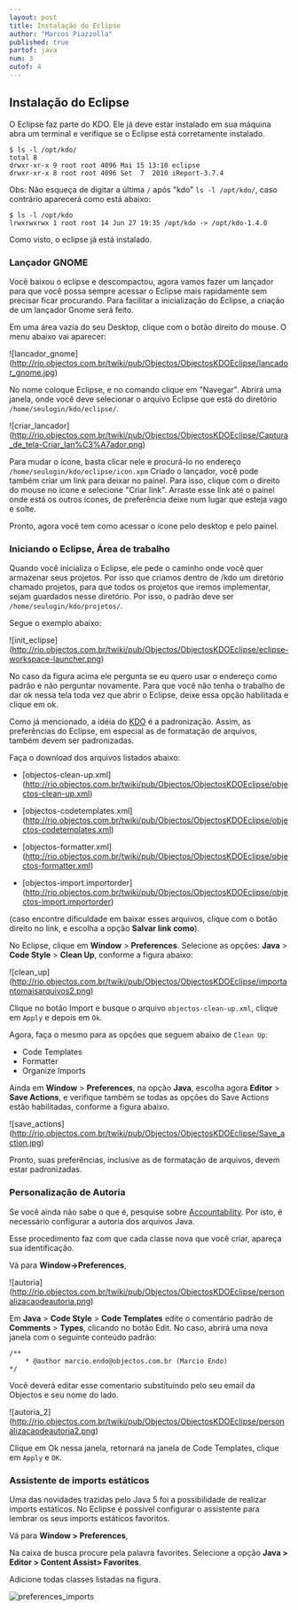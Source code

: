 ```yaml
---
layout: post
title: Instalação do Eclipse
author: "Marcos Piazzolla"
published: true
partof: java
num: 3
outof: 4
---
```


## Instalação do Eclipse 

O Eclipse faz parte do KDO. Ele já deve estar instalado em sua máquina abra um terminal e verifique
se o Eclipse está corretamente instalado.

    $ ls -l /opt/kdo/
    total 8
    drwxr-xr-x 9 root root 4096 Mai 15 13:10 eclipse
    drwxr-xr-x 8 root root 4096 Set  7  2010 iReport-3.7.4

Obs: Não esqueça de digitar a última `/` após "kdo" `ls -l /opt/kdo/`, caso contrário aparecerá 
como está abaixo: 

    $ ls -l /opt/kdo
    lrwxrwxrwx 1 root root 14 Jun 27 19:35 /opt/kdo -> /opt/kdo-1.4.0
     
Como visto, o eclipse já está instalado.

### Lançador GNOME

Você baixou o eclipse e descompactou, agora vamos fazer um lançador para que você possa sempre 
acessar o Eclipse mais rapidamente sem precisar ficar procurando. Para facilitar a inicialização
do Eclipse, a criação de um lançador Gnome será feito. 

Em uma área vazia do seu Desktop, clique com o botão direito do mouse. O menu abaixo vai aparecer: 

![lancador_gnome] (http://rio.objectos.com.br/twiki/pub/Objectos/ObjectosKDOEclipse/lancador_gnome.jpg)  

No nome coloque Eclipse, e no comando clique em "Navegar". Abrirá uma janela, onde você deve selecionar o
arquivo Eclipse que está do diretório `/home/seulogin/kdo/eclipse/`.

![criar_lancador] (http://rio.objectos.com.br/twiki/pub/Objectos/ObjectosKDOEclipse/Captura_de_tela-Criar_lan%C3%A7ador.png)  

Para mudar o ícone, basta clicar nele e procurá-lo no endereço `/home/seulogin/kdo/eclipse/icon.xpm`
Criado o lançador, você pode também criar um link para deixar no painel. Para isso, clique com o
direito do mouse no ícone e selecione "Criar link". Arraste esse link até o painel onde está os
outros ícones, de preferência deixe num lugar que esteja vago e solte.

Pronto, agora você tem como acessar o ícone pelo desktop e pelo painel. 

### Iniciando o Eclipse, Área de trabalho

Quando você inicializa o Eclipse, ele pede o caminho onde você quer armazenar seus projetos. Por isso
que criamos dentro de /kdo um diretório chamado projetos, para que todos os projetos que iremos
implementar, sejam guardados nesse diretório. Por isso, o padrão deve ser `/home/seulogin/kdo/projetos/`.

Segue o exemplo abaixo:  

![init_eclipse] (http://rio.objectos.com.br/twiki/pub/Objectos/ObjectosKDOEclipse/eclipse-workspace-launcher.png)

No caso da figura acima ele pergunta se eu quero usar o endereço como padrão e não perguntar novamente.
Para que você não tenha o trabalho de dar ok nessa tela toda vez que abrir o Eclipse, deixe essa 
opção habilitada e clique em ok. 

Como já mencionado, a idéia do [KDO](http://rio.objectos.com.br/twiki/bin/view/Objectos/ObjectosKDO) 
é a padronização. Assim, as preferências do Eclipse, em especial as de formatação de arquivos, também
devem ser padronizadas.

Faça o download dos arquivos listados abaixo: 

+ [objectos-clean-up.xml] (http://rio.objectos.com.br/twiki/pub/Objectos/ObjectosKDOEclipse/objectos-clean-up.xml)

+ [objectos-codetemplates.xml] (http://rio.objectos.com.br/twiki/pub/Objectos/ObjectosKDOEclipse/objectos-codetemplates.xml)

+ [objectos-formatter.xml] (http://rio.objectos.com.br/twiki/pub/Objectos/ObjectosKDOEclipse/objectos-formatter.xml)

+ [objectos-import.importorder] (http://rio.objectos.com.br/twiki/pub/Objectos/ObjectosKDOEclipse/objectos-import.importorder)

(caso encontre dificuldade em baixar esses arquivos, clique com o botão direito no link, e escolha a
opção **Salvar link como**).

No Eclipse, clique em **Window** > **Preferences**. Selecione as opções: **Java** > **Code Style** >
**Clean Up**, conforme a figura abaixo: 

![clean_up] (http://rio.objectos.com.br/twiki/pub/Objectos/ObjectosKDOEclipse/importantomaisarquivos2.png)

Clique no botão Import e busque o arquivo `objectos-clean-up.xml`, clique em `Apply` e depois
em `Ok`.  

Agora, faça o mesmo para as opções que seguem abaixo de `Clean Up`: 

+ Code Templates
+ Formatter
+ Organize Imports

Ainda em **Window** > **Preferences**, na opção **Java**, escolha agora **Editor** > **Save Actions**, e
verifique também se todas as opções do Save Actions estão habilitadas, conforme a figura abaixo. 

![save_actions] (http://rio.objectos.com.br/twiki/pub/Objectos/ObjectosKDOEclipse/Save_action.jpg)

Pronto, suas preferências, inclusive as de formatação de arquivos, devem estar padronizadas. 

### Personalização de Autoria

Se você ainda não sabe o que é, pesquise sobre [Accountability](http://pt.wikipedia.org/wiki/Accountability).
Por isto, é necessário configurar a autoria dos arquivos Java.

Esse procedimento faz com que cada classe nova que você criar, apareça sua identificação.

Vá para **Window->Preferences**, 

![autoria] (http://rio.objectos.com.br/twiki/pub/Objectos/ObjectosKDOEclipse/personalizacaodeautoria.png)

Em **Java** > **Code Style** > **Code Templates** edite o comentário padrão de **Comments** > 
**Types**, clicando no botão Edit. No caso, abrirá uma nova janela com o seguinte conteúdo padrão:

    /**
        * @author marcio.endo@objectos.com.br (Marcio Endo)
    */

Você deverá editar esse comentario substituindo pelo seu email da Objectos e seu nome do lado.

![autoria_2] (http://rio.objectos.com.br/twiki/pub/Objectos/ObjectosKDOEclipse/personalizacaodeautoria2.png)

Clique em Ok nessa janela, retornará na janela de Code Templates, clique em `Apply` e `OK`. 

### Assistente de imports estáticos 

Uma das novidades trazidas pelo Java 5 foi a possibilidade de realizar imports estáticos. No Eclipse é possível configurar o assistente para lembrar os seus imports estáticos favoritos.

Vá para **Window > Preferences**,

Na caixa de busca procure pela palavra favorites. Selecione a opção **Java > Editor > Content Assist> Favorites**.

Adicione todas classes listadas na figura.

![preferences_imports](http://rio.objectos.com.br/twiki/pub/Objectos/ObjectosKDOEclipse/assistentedeimportsestaticos.png)
